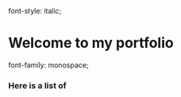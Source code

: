 <!DOCTYPE html>
<html>
  font-style: italic;
  <h1>Welcome to my portfolio</h1>

  font-family: monospace;
  <h3>Here is a list of</h3>
</html>
